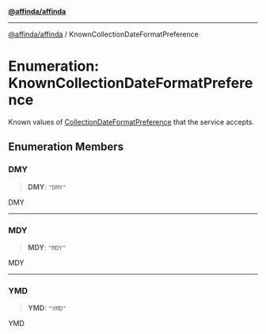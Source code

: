 [**@affinda/affinda**](../README.md)

***

[@affinda/affinda](../globals.md) / KnownCollectionDateFormatPreference

# Enumeration: KnownCollectionDateFormatPreference

Known values of [CollectionDateFormatPreference](../type-aliases/CollectionDateFormatPreference.md) that the service accepts.

## Enumeration Members

### DMY

> **DMY**: `"DMY"`

DMY

***

### MDY

> **MDY**: `"MDY"`

MDY

***

### YMD

> **YMD**: `"YMD"`

YMD
